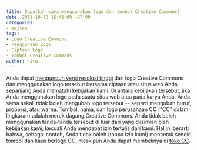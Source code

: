 ```yaml
---
title: Dapatkah saya menggunakan logo dan tombol Creative Commons?
date: 2011-10-13 16:41:00 +07:00
categories:
- Kajian
tags:
- Logo Creative Commons
- Penggunaan Logo
- Ciptaan Logo
- Tombol Creative Commons
author: nita
---
```


Anda dapat [mengunduh versi resolusi tinggi](http://creativecommons.org/about/downloads) dari logo Creative Commons dan menggunakan logo tersebut bersama ciptaan atau situs web Anda, sepanjang Anda mematuhi [kebijakan kami](http://creativecommons.org/policies). Di antara kebijakan tersebut, jika Anda menggunakan logo pada suatu situs web atau pada karya Anda, Anda sama sekali tidak boleh mengubah logo tersebut -- seperti mengubah huruf, proporsi, atau warna. Tombol, nama, dan logo perusahaan CC ("CC" dalam lingkaran) adalah merek dagang Creative Commons. Anda tidak boleh menggunakan tanda-tanda tersebut di luar dari yang diizinkan oleh kebijakan kami, kecuali Anda mendapat izin tertulis dari kami. Hal ini berarti bahwa, sebagai contoh, Anda tidak boleh (tanpa izin kami) mencetak sendiri tombol dan kaus berlogo CC, meskipun Anda dapat membelinya di [toko CC](https://creativecommons.net/store/).